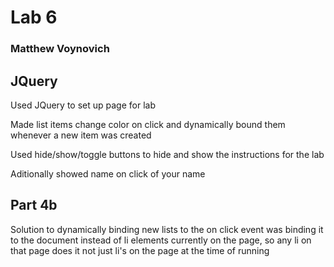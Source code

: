 # Lab 6
### Matthew Voynovich

## JQuery

Used JQuery to set up page for lab

Made list items change color on click and dynamically bound them whenever a new item was created

Used hide/show/toggle buttons to hide and show the instructions for the lab

Aditionally showed name on click of your name

## Part 4b

Solution to dynamically binding new lists to the on click event was binding it to the document instead of li elements currently on the page, so any li on that page does it not just li's on the page at the time of running
 